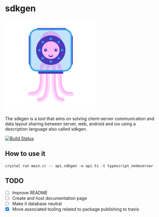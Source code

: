 # sdkgen 

![Zé Polvinho](assets/ze_polvinho_sdkgen_small.png)

The sdkgen is a tool that aims on solving client-server communication and data layout sharing between server, web, android and ios using a description language also called sdkgen.

[![Build Status](https://travis-ci.org/cubos/sdkgen.svg?branch=master)](https://travis-ci.org/cubos/sdkgen)

## How to use it

`crystal run main.cr -- api.sdkgen -o api.ts -t typescript_nodeserver`


## TODO

- [ ] Improve README
- [ ] Create and host documentation page
- [ ] Make it database neutral
- [x] Move associated tooling related to package publishing to travis
